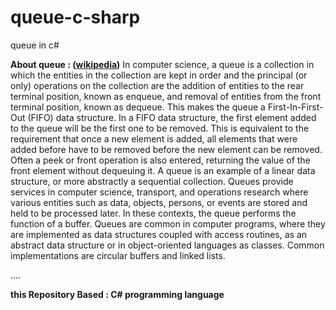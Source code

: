 # queue-c-sharp
queue in c#


**About queue : ([wikipedia](https://en.wikipedia.org/wiki/Queue_(abstract_data_type)))**
In computer science, a queue is a collection in which the entities in the collection are kept in order and the principal (or only) operations on the collection are the addition of entities to the rear terminal position, known as enqueue, and removal of entities from the front terminal position, known as dequeue. This makes the queue a First-In-First-Out (FIFO) data structure. In a FIFO data structure, the first element added to the queue will be the first one to be removed. This is equivalent to the requirement that once a new element is added, all elements that were added before have to be removed before the new element can be removed. Often a peek or front operation is also entered, returning the value of the front element without dequeuing it. A queue is an example of a linear data structure, or more abstractly a sequential collection.
Queues provide services in computer science, transport, and operations research where various entities such as data, objects, persons, or events are stored and held to be processed later. In these contexts, the queue performs the function of a buffer.
Queues are common in computer programs, where they are implemented as data structures coupled with access routines, as an abstract data structure or in object-oriented languages as classes. Common implementations are circular buffers and linked lists.

....


**this Repository Based : C# programming language**
